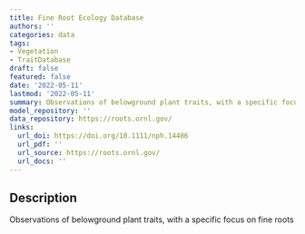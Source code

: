 ```yaml
---
title: Fine Root Ecology Database
authors: ''
categories: data
tags:
- Vegetation
- TraitDatabase
draft: false
featured: false
date: '2022-05-11'
lastmod: '2022-05-11'
summary: Observations of belowground plant traits, with a specific focus on fine roots
model_repository: ''
data_repository: https://roots.ornl.gov/
links:
  url_doi: https://doi.org/10.1111/nph.14486
  url_pdf: ''
  url_source: https://roots.ornl.gov/
  url_docs: ''
---
```


## Description

Observations of belowground plant traits, with a specific focus on fine roots

